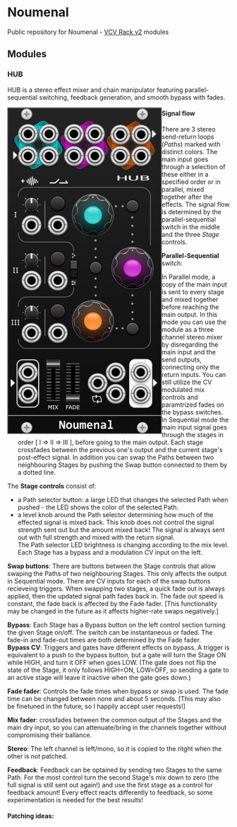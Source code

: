 # Noumenal
Public repository for Noumenal - [VCV Rack v2](https://vcvrack.com/) modules

## Modules
### HUB
HUB is a stereo effect mixer and chain manipulator featuring parallel-sequential switching, feedback generation, and smooth bypass with fades.


<img src="./img/hub_full.png" align="left" width="350px"/>

#### Signal flow
There are 3 stereo send-return loops (*Paths*) marked with distinct colors.
The main input goes through a selection of these either in a specified order or in parallel, mixed together after the effects.
The signal flow is determined by the parallel-sequential switch in the middle and the three *Stage* controls.  
  
**Parallel-Sequential** switch:  
- In Parallel mode, a copy of the main input is sent to every stage and mixed together before reaching the main output.
In this mode you can use the module as a three channel stereo mixer by disregarding the main input and the send outputs, connecting only the return inputs. You can still utilize the CV modulated mix controls and paramtrized fades on the bypass switches.
- In Sequential mode the main input signal goes through the stages in order [ I => II => III ], before going to the main output. Each stage crossfades between the previous one's output and the current stage's post-effect signal. In addition you can swap the Paths between two neighbouring Stages by pushing the Swap button connected to them by a dotted line. 

The **Stage controls** consist of:
- a Path selector button: a large LED that changes the selected Path when pushed - the LED shows the color of the selected Path.
- a level knob around the Path selector determining how much of the effected signal is mixed back.
This knob does not control the signal strength sent out but the amount mixed back! The signal is always sent out with full strength and mixed with the return signal.  
The Path selector LED brightness is changing according to the mix level.
Each Stage has a bypass and a modulation CV input on the left.

**Swap buttons**:
There are buttons between the Stage controls that allow swaping the Paths of two neighbouring Stages.
This only affects the output in Sequential mode. There are CV inputs for each of the swap buttons recieveing triggers.
When swapping two stages, a quick fade out is always applied, then the updated signal path fades back in. The fade out speed is constant, the fade back is affected by the Fade fader. [This functionality may be changed in the future as it affects higher-rate swaps negatively.]

**Bypass**:
Each Stage has a Bypass button on the left control section turning the given Stage on/off. The switch can be instantaneous or faded. The fade-in and fade-out times are both determined by the Fade fader.  
**Bypass CV**: Triggers and gates have different effects on bypass. A trigger is equivalent to a push to the bypass button, but a gate will turn the Stage ON while HIGH, and turn it OFF when goes LOW. (The gate does not flip the state of the Stage, it only follows HIGH=ON, LOW=OFF, so sending a gate to an active stage will leave it inactive when the gate goes down.) 

**Fade fader**: Controls the fade times when bypass or swap is used. The fade time can be changed between none and about 5 seconds. [This may also be finetuned in the future, so I happily accept user requests!]

**Mix fader**: crossfades between the common output of the Stages and the main dry input, so you can attenuate/bring in the channels together without compromising their ballance.

**Stereo**: The left channel is left/mono, so it is copied to the ritght when the other is not patched.

**Feedback**: Feedback can be optained by sending two Stages to the same Path. For the most control turn the second Stage's mix down to zero (the full signal is still sent out again!) and use the first stage as a control for feedback amount! Every effect reacts differently to feedback, so some experimentation is needed for the best results!

#### Patching ideas:

